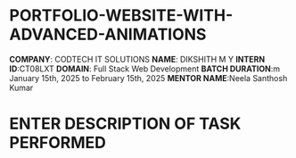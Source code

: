 # PORTFOLIO-WEBSITE-WITH-ADVANCED-ANIMATIONS
**COMPANY**: CODTECH IT SOLUTIONS
**NAME**: DIKSHITH M Y
**INTERN ID**:CT08LXT
**DOMAIN**: Full Stack Web Development
**BATCH DURATION**:m January 15th, 2025 to February 15th, 2025
**MENTOR NAME**:Neela Santhosh Kumar 
# ENTER DESCRIPTION OF TASK PERFORMED 
